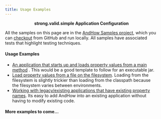 ```yaml
---
title: Usage Examples
---  
```


<strong><center> strong.valid.simple Application Configuration </center></strong>

All the samples on this page are in the [AndHow Samples project](https://github.com/eeverman/andhow-samples), which you 
can [checkout](https://help.github.com/articles/fetching-a-remote/) from GitHub and run locally. All samples have 
associated tests that highlight testing techniques.  

#### Usage Examples
 - [An application that starts up and loads property values from a main method](../usage-examples/main-startup-example)
 .  This would be a good template to follow for an executable jar.
 - [Load property values from a file on the filesystem](../usage-examples/load-configuration-from-filesystem). Loading 
 from the filesystem is slightly trickier than loading from the classpath because the filesystem varies between 
 environments.
 - [Working with legacy/existing applications that have existing property names](../user-guide/legacy-apps). Its easy 
 to add AndHow into an existing application without having to modify existing code.

#### More examples to come...  